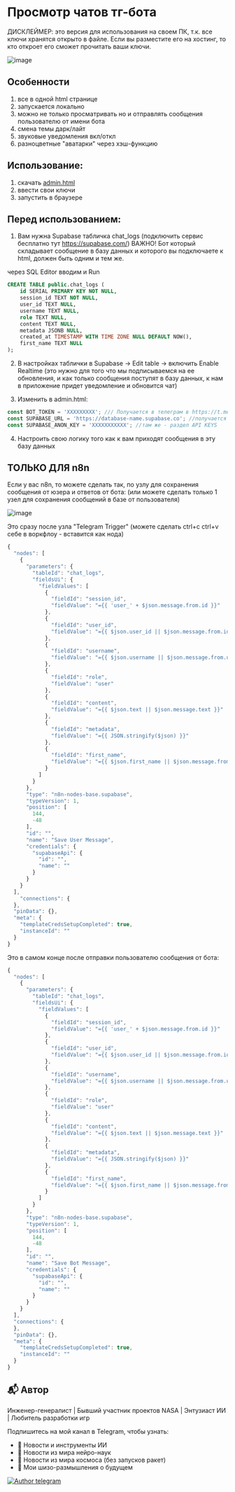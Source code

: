 # Просмотр чатов тг-бота
ДИСКЛЕЙМЕР: это версия для использования на своем ПК, т.к. все ключи хранятся открыто в файле. Если вы разместите его на хостинг, то кто откроет его сможет прочитать ваши ключи.

![image](https://github.com/myslithell/images/blob/main/onehtml-tgbot2.png)

## Особенности
1) все в одной html странице
2) запускается локально
3) можно не только просматривать но и отправлять сообщения пользователю от имени бота
3) смена темы дарк/лайт
4) звуковые уведомления вкл/откл
5) разноцветные "аватарки" через хэш-функцию

## Использование:
1) скачать [admin.html](admin.html)
2) ввести свои ключи
3) запустить в браузере

## Перед использованием:
1) Вам нужна Supabase табличка chat_logs (подключить сервис бесплатно тут https://supabase.com/)
ВАЖНО! Бот который складывает сообщение в базу данных и которого вы подключаете к html, должен быть одним и тем же.

через SQL Editor вводим и Run
```sql
CREATE TABLE public.chat_logs (
    id SERIAL PRIMARY KEY NOT NULL,
    session_id TEXT NOT NULL,
    user_id TEXT NULL,
    username TEXT NULL,
    role TEXT NULL,
    content TEXT NULL,
    metadata JSONB NULL,
    created_at TIMESTAMP WITH TIME ZONE NULL DEFAULT NOW(),
    first_name TEXT NULL
);
```
2) В настройках таблички в Supabase -> Edit table -> включить Enable Realtime
(это нужно для того что мы подписываемся на ее обновления, и как только сообщения поступят в базу данных, к нам в приложение придет уведомление и обновится чат)

3) Изменить в admin.html:
```js
const BOT_TOKEN = 'XXXXXXXXX'; /// Получается в телеграм в https://t.me/BotFather
const SUPABASE_URL = 'https://database-name.supabase.co'; //получается в project settings вашей базы в supabase - раздел Data API
const SUPABASE_ANON_KEY = 'XXXXXXXXXXX'; //там же - раздел API KEYS
```



4) Настроить свою логику того как к вам приходят сообщения в эту базу данных

## ТОЛЬКО ДЛЯ n8n 
Если у вас n8n, то можете сделать так, по узлу для сохранения сообщения от юзера и ответов от бота:
(или можете сделать только 1 узел для сохранения сообщений в базе от пользователя)

![image](https://github.com/myslithell/images/blob/main/one-html-tgbot-n8n.png)

Это сразу после узла "Telegram Trigger" (можете сделать ctrl+c ctrl+v себе в воркфлоу - вставится как нода)
```js
{
  "nodes": [
    {
      "parameters": {
        "tableId": "chat_logs",
        "fieldsUi": {
          "fieldValues": [
            {
              "fieldId": "session_id",
              "fieldValue": "={{ 'user_' + $json.message.from.id }}"
            },
            {
              "fieldId": "user_id",
              "fieldValue": "={{ $json.user_id || $json.message.from.id }}"
            },
            {
              "fieldId": "username",
              "fieldValue": "={{ $json.username || $json.message.from.username }}"
            },
            {
              "fieldId": "role",
              "fieldValue": "user"
            },
            {
              "fieldId": "content",
              "fieldValue": "={{ $json.text || $json.message.text }}"
            },
            {
              "fieldId": "metadata",
              "fieldValue": "={{ JSON.stringify($json) }}"
            },
            {
              "fieldId": "first_name",
              "fieldValue": "={{ $json.first_name || $json.message.from.first_name }}"
            }
          ]
        }
      },
      "type": "n8n-nodes-base.supabase",
      "typeVersion": 1,
      "position": [
        144,
        -48
      ],
      "id": "",
      "name": "Save User Message",
      "credentials": {
        "supabaseApi": {
          "id": "",
          "name": ""
        }
      }
    }
  ],
	"connections": {
  },
  "pinData": {},
  "meta": {
    "templateCredsSetupCompleted": true,
    "instanceId": ""
  }
}
```

Это в самом конце после отправки пользователю сообщения от бота: 
```js
{
  "nodes": [
    {
      "parameters": {
        "tableId": "chat_logs",
        "fieldsUi": {
          "fieldValues": [
            {
              "fieldId": "session_id",
              "fieldValue": "={{ 'user_' + $json.message.from.id }}"
            },
            {
              "fieldId": "user_id",
              "fieldValue": "={{ $json.user_id || $json.message.from.id }}"
            },
            {
              "fieldId": "username",
              "fieldValue": "={{ $json.username || $json.message.from.username }}"
            },
            {
              "fieldId": "role",
              "fieldValue": "user"
            },
            {
              "fieldId": "content",
              "fieldValue": "={{ $json.text || $json.message.text }}"
            },
            {
              "fieldId": "metadata",
              "fieldValue": "={{ JSON.stringify($json) }}"
            },
            {
              "fieldId": "first_name",
              "fieldValue": "={{ $json.first_name || $json.message.from.first_name }}"
            }
          ]
        }
      },
      "type": "n8n-nodes-base.supabase",
      "typeVersion": 1,
      "position": [
        144,
        -48
      ],
      "id": "",
      "name": "Save Bot Message",
      "credentials": {
        "supabaseApi": {
          "id": "",
          "name": ""
        }
      }
    }
  ],
  "connections": {
  },
  "pinData": {},
  "meta": {
    "templateCredsSetupCompleted": true,
    "instanceId": ""
  }
}

```

## 📬 Автор
Инженер-генералист | Бывший участник проектов NASA | Энтузиаст ИИ | Любитель разработки игр

Подпишитесь на мой канал в Telegram, чтобы узнать:
- 🤖 Новости и инструменты ИИ
- 🧠 Новости из мира нейро-наук
- 🚀 Новости из мира космоса (без запусков ракет)
- 💭 Мои шизо-размышления о будущем

[![Author telegram](https://img.shields.io/badge/Telegram-2CA5E0?style=for-the-badge&logo=telegram&logoColor=white)](https://t.me/+VKz5IExlz08zNTAy)









